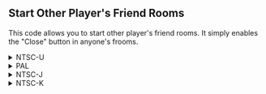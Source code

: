## Start Other Player's Friend Rooms

This code allows you to start other player's friend rooms. It simply enables the "Close" button in anyone's frooms.

<details>
<summary>NTSC-U</summary>

```powerpc
04628E2C 38000000
```
</details>

<details>
<summary>PAL</summary>

```powerpc
045D88B8 38000000
```
</details>

<details>
<summary>NTSC-J</summary>

```powerpc
045D8194 38000000
```
</details>

<details>
<summary>NTSC-K</summary>

```powerpc
045C6A54 38000000
```
</details>